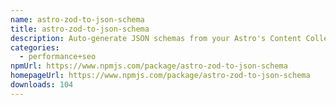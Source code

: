 ```yaml
---
name: astro-zod-to-json-schema
title: astro-zod-to-json-schema
description: Auto-generate JSON schemas from your Astro's Content Collections Zod schemas.
categories:
  - performance+seo
npmUrl: https://www.npmjs.com/package/astro-zod-to-json-schema
homepageUrl: https://www.npmjs.com/package/astro-zod-to-json-schema
downloads: 104
---
```

